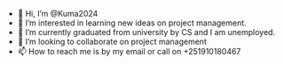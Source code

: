- 👋 Hi, I’m @Kuma2024
- 👀 I’m interested in learning new ideas on project management.
- 🌱 I’m currently graduated from university by CS and I am unemployed.
- 💞️ I’m looking to collaborate on project management
- 📫 How to reach me is by my email or call on +251910180467

<!---
Kuma2024/Kuma2024 is a ✨ special ✨ repository because its `README.md` (this file) appears on your GitHub profile.
You can click the Preview link to take a look at your changes.
--->
